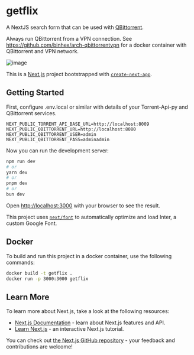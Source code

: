 # getflix

A NextJS search form that can be used with [QBittorrent](https://www.qbittorrent.org/).

Always run QBittorrent from a VPN connection. See https://github.com/binhex/arch-qbittorrentvpn for a docker container with QBittorrent and VPN network.


![image](https://github.com/steventux/getflix/assets/93511/53abcfe3-aac2-4b02-8e44-2ceaa399e14f)


This is a [Next.js](https://nextjs.org/) project bootstrapped with [`create-next-app`](https://github.com/vercel/next.js/tree/canary/packages/create-next-app).

## Getting Started


First, configure .env.local or similar with details of your Torrent-Api-py and QBittorrent services.

```
NEXT_PUBLIC_TORRENT_API_BASE_URL=http://localhost:8009
NEXT_PUBLIC_QBITTORRENT_URL=http://localhost:8080
NEXT_PUBLIC_QBITTORRENT_USER=admin
NEXT_PUBLIC_QBITTORRENT_PASS=adminadmin
```

Now you can run the development server:

```bash
npm run dev
# or
yarn dev
# or
pnpm dev
# or
bun dev
```

Open [http://localhost:3000](http://localhost:3000) with your browser to see the result.

This project uses [`next/font`](https://nextjs.org/docs/basic-features/font-optimization) to automatically optimize and load Inter, a custom Google Font.


## Docker

To build and run this project in a docker container, use the following commands:

```bash
docker build -t getflix .
docker run -p 3000:3000 getflix
```

## Learn More

To learn more about Next.js, take a look at the following resources:

- [Next.js Documentation](https://nextjs.org/docs) - learn about Next.js features and API.
- [Learn Next.js](https://nextjs.org/learn) - an interactive Next.js tutorial.

You can check out [the Next.js GitHub repository](https://github.com/vercel/next.js/) - your feedback and contributions are welcome!
